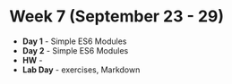 # Week 7 (September 23 - 29)
* **Day 1** - Simple ES6 Modules
* **Day 2** - Simple ES6 Modules
* **HW** -
* **Lab Day** - exercises, Markdown
